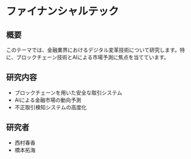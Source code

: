 # ファイナンシャルテック

## 概要

このテーマでは、金融業界におけるデジタル変革技術について研究します。特に、ブロックチェーン技術とAIによる市場予測に焦点を当てています。

## 研究内容

- ブロックチェーンを用いた安全な取引システム
- AIによる金融市場の動向予測
- 不正取引検知システムの高度化

## 研究者

- 西村春香
- 橋本拓海
